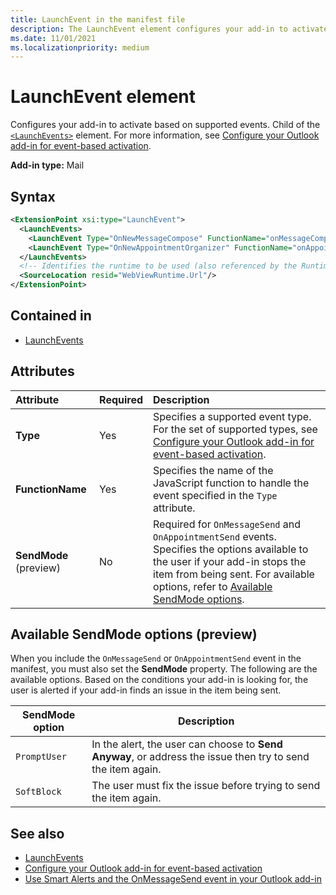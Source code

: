 ```yaml
---
title: LaunchEvent in the manifest file
description: The LaunchEvent element configures your add-in to activate based on supported events.
ms.date: 11/01/2021
ms.localizationpriority: medium
---
```


# LaunchEvent element

Configures your add-in to activate based on supported events. Child of the [`<LaunchEvents>`](launchevents.md) element. For more information, see [Configure your Outlook add-in for event-based activation](../../outlook/autolaunch.md).

**Add-in type:** Mail

## Syntax

```XML
<ExtensionPoint xsi:type="LaunchEvent">
  <LaunchEvents>
    <LaunchEvent Type="OnNewMessageCompose" FunctionName="onMessageComposeHandler"/>
    <LaunchEvent Type="OnNewAppointmentOrganizer" FunctionName="onAppointmentComposeHandler"/>
  </LaunchEvents>
  <!-- Identifies the runtime to be used (also referenced by the Runtime element). -->
  <SourceLocation resid="WebViewRuntime.Url"/>
</ExtensionPoint>
```

## Contained in

- [LaunchEvents](launchevents.md)

## Attributes

|  Attribute  |  Required  |  Description  |
|:-----|:-----|:-----|
|  **Type**  |  Yes  | Specifies a supported event type. For the set of supported types, see [Configure your Outlook add-in for event-based activation](../../outlook/autolaunch.md#supported-events). |
|  **FunctionName**  |  Yes  | Specifies the name of the JavaScript function to handle the event specified in the `Type` attribute. |
|  **SendMode** (preview) |  No  | Required for `OnMessageSend` and `OnAppointmentSend` events. Specifies the options available to the user if your add-in stops the item from being sent. For available options, refer to [Available SendMode options](#available-sendmode-options-preview). |

## Available SendMode options (preview)

When you include the `OnMessageSend` or `OnAppointmentSend` event in the manifest, you must also set the **SendMode** property. The following are the available options. Based on the conditions your add-in is looking for, the user is alerted if your add-in finds an issue in the item being sent.

| SendMode option | Description |
|---|---|
|`PromptUser`|In the alert, the user can choose to **Send Anyway**, or address the issue then try to send the item again.|
|`SoftBlock`|The user must fix the issue before trying to send the item again.|

## See also

- [LaunchEvents](launchevents.md)
- [Configure your Outlook add-in for event-based activation](../../outlook/autolaunch.md#supported-events)
- [Use Smart Alerts and the OnMessageSend event in your Outlook add-in](../../outlook/smart-alerts-onmessagesend-walkthrough.md)
